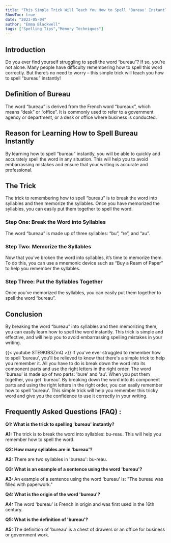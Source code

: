 ```yaml
---
title: "This Simple Trick Will Teach You How to Spell 'Bureau' Instantly!"
ShowToc: true 
date: "2023-05-04"
author: "Emma Blackwell" 
tags: ["Spelling Tips","Memory Techniques"]
---
```

## Introduction 
Do you ever find yourself struggling to spell the word “bureau”? If so, you’re not alone. Many people have difficulty remembering how to spell this word correctly. But there’s no need to worry – this simple trick will teach you how to spell “bureau” instantly!

## Definition of Bureau
The word “bureau” is derived from the French word “bureaux”, which means “desk” or “office”. It is commonly used to refer to a government agency or department, or a desk or office where business is conducted.

## Reason for Learning How to Spell Bureau Instantly
By learning how to spell “bureau” instantly, you will be able to quickly and accurately spell the word in any situation. This will help you to avoid embarrassing mistakes and ensure that your writing is accurate and professional.

## The Trick
The trick to remembering how to spell “bureau” is to break the word into syllables and then memorize the syllables. Once you have memorized the syllables, you can easily put them together to spell the word. 

### Step One: Break the Word into Syllables
The word “bureau” is made up of three syllables: “bu”, “re”, and “au”. 

### Step Two: Memorize the Syllables
Now that you’ve broken the word into syllables, it’s time to memorize them. To do this, you can use a mnemonic device such as “Buy a Ream of Paper” to help you remember the syllables. 

### Step Three: Put the Syllables Together
Once you’ve memorized the syllables, you can easily put them together to spell the word “bureau”. 

## Conclusion
By breaking the word “bureau” into syllables and then memorizing them, you can easily learn how to spell the word instantly. This trick is simple and effective, and will help you to avoid embarrassing spelling mistakes in your writing.

{{< youtube STE9KtBSZmQ >}} 
If you've ever struggled to remember how to spell 'bureau', you'll be relieved to know that there's a simple trick to help you remember it. All you have to do is break down the word into its component parts and use the right letters in the right order. The word 'bureau' is made up of two parts: 'bure' and 'au'. When you put them together, you get 'bureau'. By breaking down the word into its component parts and using the right letters in the right order, you can easily remember how to spell 'bureau'. This simple trick will help you remember this tricky word and give you the confidence to use it correctly in your writing.

## Frequently Asked Questions (FAQ) :
**Q1: What is the trick to spelling 'bureau' instantly?**

**A1:** The trick is to break the word into syllables: bu-reau. This will help you remember how to spell the word.

**Q2: How many syllables are in 'bureau'?**

**A2:** There are two syllables in 'bureau': bu-reau.

**Q3: What is an example of a sentence using the word 'bureau'?**

**A3:** An example of a sentence using the word 'bureau' is: "The bureau was filled with paperwork."

**Q4: What is the origin of the word 'bureau'?**

**A4:** The word 'bureau' is French in origin and was first used in the 16th century.

**Q5: What is the definition of 'bureau'?**

**A5:** The definition of 'bureau' is a chest of drawers or an office for business or government work.





